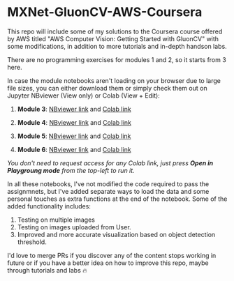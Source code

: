 # MXNet-GluonCV-AWS-Coursera
This repo will include some of my solutions to the Coursera course offered by AWS titled "AWS Computer Vision: Getting Started with GluonCV" with some modifications, in addition to more tutorials and in-depth handson labs. 

There are no programming exercises for modules 1 and 2, so it starts from 3 here. 

In case the module notebooks aren't loading on your browser due to large file sizes, you can either download them or simply check them out on Jupyter NBviewer (View only) or Colab (View + Edit): 

1. **Module 3**: [NBviewer link](https://nbviewer.jupyter.org/github/phreakyphoenix/MXNet-GluonCV-AWS-Coursera/blob/master/Module_3_ImgClassification_MobileNet_1_0.ipynb) and [Colab link](https://colab.research.google.com/drive/1Z1T449PHJocwghCfALZY0tGyZ4GbTice)

2. **Module 4**: [NBviewer link](https://nbviewer.jupyter.org/github/phreakyphoenix/MXNet-GluonCV-AWS-Coursera/blob/master/Module_4_DNN_CNN_FashionMNIST.ipynb) and [Colab link](https://colab.research.google.com/drive/1TYcc4fJVp79l1tl7YZ45V331qb0gF1zg)

3. **Module 5**: [NBviewer link](https://nbviewer.jupyter.org/github/phreakyphoenix/MXNet-GluonCV-AWS-Coursera/blob/master/Module_5_LeNet_on_MNIST.ipynb) and [Colab link](https://colab.research.google.com/drive/1Kwb10XT9dGJDLQXKvSI0A1L8cKRbWvdo)

4. **Module 6**: [NBviewer link](https://nbviewer.jupyter.org/github/phreakyphoenix/MXNet-GluonCV-AWS-Coursera/blob/master/Module_6_Count_Objects.ipynb) and [Colab link](https://colab.research.google.com/drive/1kvv97mF3ynUzNvvZOkR6ubZIC4dMitWs)

*You don't need to request access for any Colab link, just press **Open in Playgroung mode** from the top-left to run it.*

In all these notebooks, I've not modified the code required to pass the assignmnets, but I've added separate ways to load the data and some personal touches as extra functions at the end of the notebook. Some of the added functionality includes:
1. Testing on multiple images 
2. Testing on images uploaded from User. 
3. Improved and more accurate visualization based on object detection threshold.

I'd love to merge PRs if you discover any of the content stops working in future or if you have a better idea on how to improve this repo, maybe through tutorials and labs :fire:
